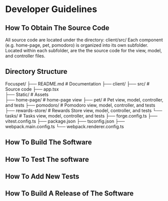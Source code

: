 # Developer Guidelines

## How To Obtain The Source Code

All source code are located under the directory: client/src/
Each component (e.g. home-page, pet, pomodoro) is organized into its own subfolder. Located within each subfolder, are the 
the source code for the view, model, and controller files.

## Directory Structure

Focuspet/
├── README.md                     # Documentation
├── client/
     ├── src/                     # Source code
         ├── app.tsx            
         ├── Static/              # Assets      
         ├── home-page/           # home-page view
         ├── pet/                 # Pet view, model, controller, and tests
         ├── pomodoro/            # Pomodoro view, model, controller, and tests
         ├── rewards-store/       # Rewards Store view, model, controller, and tests
         └── tasks/               # Tasks view, model, controller, and tests
     ├── forge.config.ts
     ├── vitest.config.ts
     ├── package.json
     ├── tsconfig.json
     ├── webpack.main.config.ts
     └── webpack.renderer.config.ts

     
## How To Build The Software

## How To Test The software

## How To Add New Tests

## How To Build A Release of The Software
